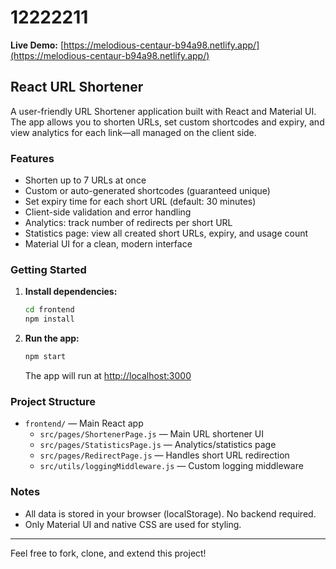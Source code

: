 # 12222211

**Live Demo:** [https://melodious-centaur-b94a98.netlify.app/](https://melodious-centaur-b94a98.netlify.app/)

## React URL Shortener

A user-friendly URL Shortener application built with React and Material UI. The app allows you to shorten URLs, set custom shortcodes and expiry, and view analytics for each link—all managed on the client side.

### Features
- Shorten up to 7 URLs at once
- Custom or auto-generated shortcodes (guaranteed unique)
- Set expiry time for each short URL (default: 30 minutes)
- Client-side validation and error handling
- Analytics: track number of redirects per short URL
- Statistics page: view all created short URLs, expiry, and usage count
- Material UI for a clean, modern interface

### Getting Started

1. **Install dependencies:**
   ```bash
   cd frontend
   npm install
   ```
2. **Run the app:**
   ```bash
   npm start
   ```
   The app will run at [http://localhost:3000](http://localhost:3000)

### Project Structure
- `frontend/` — Main React app
  - `src/pages/ShortenerPage.js` — Main URL shortener UI
  - `src/pages/StatisticsPage.js` — Analytics/statistics page
  - `src/pages/RedirectPage.js` — Handles short URL redirection
  - `src/utils/loggingMiddleware.js` — Custom logging middleware

### Notes
- All data is stored in your browser (localStorage). No backend required.
- Only Material UI and native CSS are used for styling.

---

Feel free to fork, clone, and extend this project!
